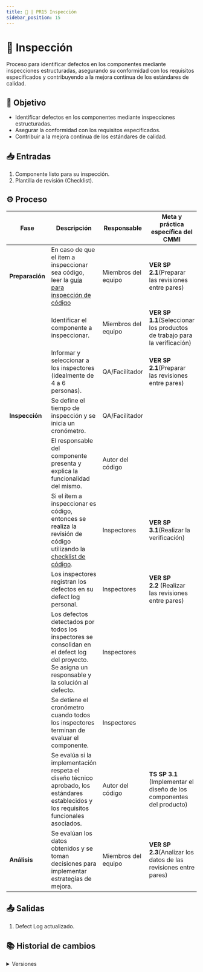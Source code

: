 ```yaml
---
title: 🐥 | PR15 Inspección
sidebar_position: 15
---
```

# 🐥 Inspección

Proceso para identificar defectos en los componentes mediante inspecciones estructuradas, asegurando su conformidad con los requisitos especificados y contribuyendo a la mejora continua de los estándares de calidad.

## 🎯 Objetivo

- Identificar defectos en los componentes mediante inspecciones estructuradas.
- Asegurar la conformidad con los requisitos especificados.
- Contribuir a la mejora continua de los estándares de calidad.

## 📥 Entradas

1. Componente listo para su inspección.
2. Plantilla de revisión (Checklist).

## ⚙️ Proceso


| **Fase**         | **Descripción**                                                                                                                                   | **Responsable**     | **Meta y práctica específica del CMMI**                                  |
| ---------------- | -------------------------------------------------------------------------------------------------------------------------------------------------- | ------------------- | -------------------------------------------------------------------------- |
| **Preparación** | En caso de que el ítem a inspeccionar sea código, leer la [guía para inspección de código](/docs/guias/inspeccion-codigo)                      | Miembros del equipo | **VER SP 2.1**(Preparar las revisiones entre pares)                        |
|                  | Identificar el componente a inspeccionar.                                                                                                          | Miembros del equipo | **VER SP 1.1**(Seleccionar los productos de trabajo para la verificación) |
|                  | Informar y seleccionar a los inspectores (idealmente de 4 a 6 personas).                                                                           | QA/Facilitador      | **VER SP 2.1**(Preparar las revisiones entre pares)                        |
| **Inspección**  | Se define el tiempo de inspección y se inicia un cronómetro.                                                                                     | QA/Facilitador      |                                                                            |
|                  | El responsable del componente presenta y explica la funcionalidad del mismo.                                                                       | Autor del código   |                                                                            |
|                  | Si el ítem a inspeccionar es código, entonces se realiza la revisión de código utilizando la [checklist de código](../recursos/checklists.md). | Inspectores         | **VER SP 3.1**(Realizar la verificación)                                  |
|                  | Los inspectores registran los defectos en su defect log personal.                                                                                  | Inspectores         | **VER SP 2.2** (Realizar las revisiones entre pares)                      |
|                  | Los defectos detectados por todos los inspectores se consolidan en el defect log del proyecto. Se asigna un responsable y la solución al defecto.                                                    | Inspectores         |                                                                            |
|                  | Se detiene el cronómetro cuando todos los inspectores terminan de evaluar el componente.                                                          | Inspectores         |                                                                            |
|                  | Se evalúa si la implementación respeta el diseño técnico aprobado, los estándares establecidos y los requisitos funcionales asociados.                                                                       | Autor del código   |            **TS SP 3.1** (Implementar el diseño de los componentes del producto)                                                                |
| **Análisis**    | Se evalúan los datos obtenidos y se toman decisiones para implementar estrategias de mejora.                                                      | Miembros del equipo | **VER SP 2.3**(Analizar los datos de las revisiones entre pares)           |

## 📤 Salidas

1. Defect Log actualizado.

## 📚 Historial de cambios

<details>
  <summary>Versiones</summary>
| **Versión** | **Descripción**                                         | **Fecha**   | **Colaborador**            |
|-------------|---------------------------------------------------------|-------------|----------------------------|
| **1.0.0**   | Versión inicial del PR16                                | 10/04/2025  | Ian Julián Estrada Castro  |
| **1.1.0**   | Refactorización del proceso                             | 18/04/2025  | Diego Fuentes              |
| **1.2.0**   | Simplificación y mejora en la concisión del proceso    | 15/05/2025  | Ángel Mauricio Ramírez Herrera |
| **1.3.0**   | Cambio de nombre de archivo, actualización de título y aclaraciones | 15/05/2025  | Daniel Contreras Chávez    |
| **1.4.0**   | Agregar especificación de responsable y solución en el defect log en el paso del proceso | 26/05/2025 | Ian Julián Estrada Castro |
</details>
